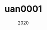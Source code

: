 ---
link: 'https://sm-ll.bandcamp.com/album/uan0001-2'
title: uan0001
artist: uan0001
format: uan
cat_prefix: uan
number: '0001'
edition: digital vinyl
limited: unlimited limited
date: "2020"
---